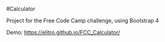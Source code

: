 #Calculator

Project for the Free Code Camp challenge, using Bootstrap 4

Demo: https://elitro.github.io/FCC_Calculator/
